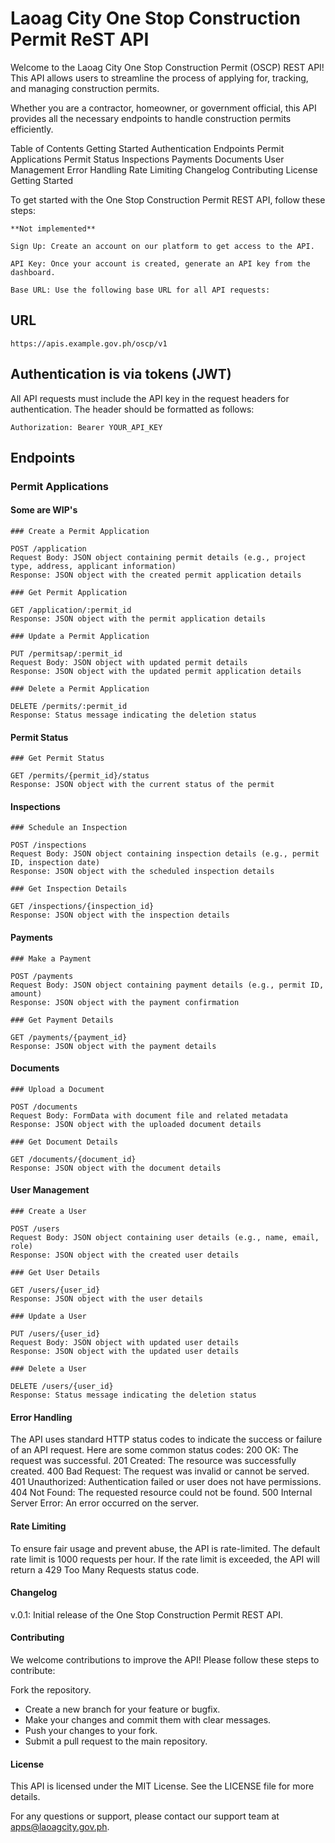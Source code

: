 # Laoag City One Stop Construction Permit ReST API

Welcome to the Laoag City One Stop Construction Permit (OSCP) REST API! This API allows users to streamline the process of applying for, tracking, and managing construction permits.

Whether you are a contractor, homeowner, or government official, this API provides all the necessary endpoints to handle construction permits efficiently.

Table of Contents
Getting Started
Authentication
Endpoints
Permit Applications
Permit Status
Inspections
Payments
Documents
User Management
Error Handling
Rate Limiting
Changelog
Contributing
License
Getting Started

To get started with the One Stop Construction Permit REST API, follow these steps:

    **Not implemented**

    Sign Up: Create an account on our platform to get access to the API.

    API Key: Once your account is created, generate an API key from the dashboard.

    Base URL: Use the following base URL for all API requests:

## URL

    https://apis.example.gov.ph/oscp/v1

## Authentication is via tokens (JWT)

All API requests must include the API key in the request headers for authentication. The header should be formatted as follows:

    Authorization: Bearer YOUR_API_KEY

## Endpoints

### Permit Applications

#### Some are WIP's

    ### Create a Permit Application

    POST /application
    Request Body: JSON object containing permit details (e.g., project type, address, applicant information)
    Response: JSON object with the created permit application details
    
    ### Get Permit Application

    GET /application/:permit_id
    Response: JSON object with the permit application details

    ### Update a Permit Application

    PUT /permitsap/:permit_id
    Request Body: JSON object with updated permit details
    Response: JSON object with the updated permit application details

    ### Delete a Permit Application

    DELETE /permits/:permit_id
    Response: Status message indicating the deletion status

#### Permit Status

    ### Get Permit Status

    GET /permits/{permit_id}/status
    Response: JSON object with the current status of the permit

#### Inspections

    ### Schedule an Inspection

    POST /inspections
    Request Body: JSON object containing inspection details (e.g., permit ID, inspection date)
    Response: JSON object with the scheduled inspection details
    
    ### Get Inspection Details

    GET /inspections/{inspection_id}
    Response: JSON object with the inspection details

#### Payments

    ### Make a Payment

    POST /payments
    Request Body: JSON object containing payment details (e.g., permit ID, amount)
    Response: JSON object with the payment confirmation

    ### Get Payment Details

    GET /payments/{payment_id}
    Response: JSON object with the payment details

#### Documents

    ### Upload a Document

    POST /documents
    Request Body: FormData with document file and related metadata
    Response: JSON object with the uploaded document details

    ### Get Document Details

    GET /documents/{document_id}
    Response: JSON object with the document details

#### User Management

    ### Create a User

    POST /users
    Request Body: JSON object containing user details (e.g., name, email, role)
    Response: JSON object with the created user details

    ### Get User Details

    GET /users/{user_id}
    Response: JSON object with the user details

    ### Update a User

    PUT /users/{user_id}
    Request Body: JSON object with updated user details
    Response: JSON object with the updated user details

    ### Delete a User

    DELETE /users/{user_id}
    Response: Status message indicating the deletion status

#### Error Handling

The API uses standard HTTP status codes to indicate the success or failure of an API request. Here are some common status codes:
    200 OK: The request was successful.
    201 Created: The resource was successfully created.
    400 Bad Request: The request was invalid or cannot be served.
    401 Unauthorized: Authentication failed or user does not have permissions.
    404 Not Found: The requested resource could not be found.
    500 Internal Server Error: An error occurred on the server.

#### Rate Limiting

To ensure fair usage and prevent abuse, the API is rate-limited. The default rate limit is 1000 requests per hour. If the rate limit is exceeded, the API will return a 429 Too Many Requests status code.

#### Changelog

v.0.1: Initial release of the One Stop Construction Permit REST API.

#### Contributing

We welcome contributions to improve the API! Please follow these steps to contribute:

Fork the repository.

- Create a new branch for your feature or bugfix.
- Make your changes and commit them with clear messages.
- Push your changes to your fork.
- Submit a pull request to the main repository.

#### License

This API is licensed under the MIT License. See the LICENSE file for more details.

For any questions or support, please contact our support team at <apps@laoagcity.gov.ph>.
